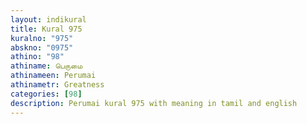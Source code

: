 ```yaml
---
layout: indikural
title: Kural 975
kuralno: "975"
abskno: "0975"
athino: "98"
athiname: பெருமை
athinameen: Perumai
athinametr: Greatness
categories: [98]
description: Perumai kural 975 with meaning in tamil and english 
---
```


